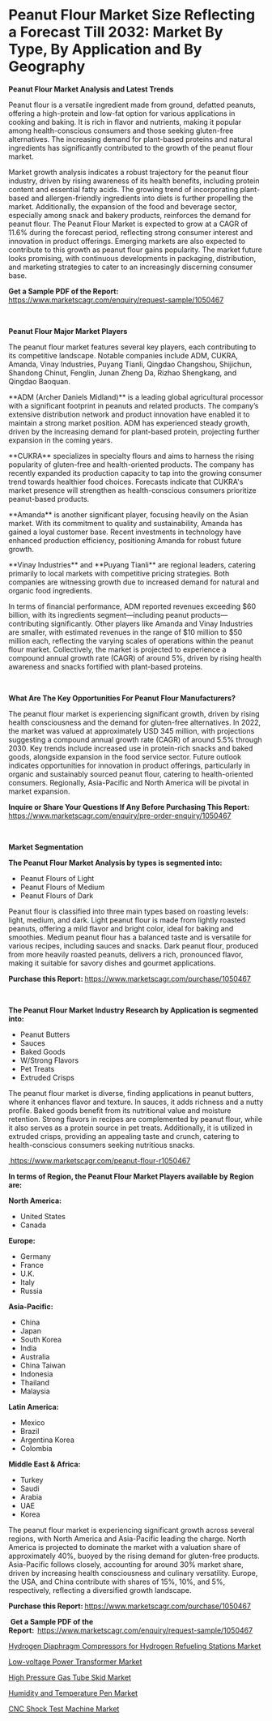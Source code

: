<p><h1>Peanut Flour Market Size Reflecting a Forecast Till 2032: Market By Type, By Application and By Geography</h1></p><p><strong>Peanut Flour Market Analysis and Latest Trends</strong></p>
<p><p>Peanut flour is a versatile ingredient made from ground, defatted peanuts, offering a high-protein and low-fat option for various applications in cooking and baking. It is rich in flavor and nutrients, making it popular among health-conscious consumers and those seeking gluten-free alternatives. The increasing demand for plant-based proteins and natural ingredients has significantly contributed to the growth of the peanut flour market.</p><p>Market growth analysis indicates a robust trajectory for the peanut flour industry, driven by rising awareness of its health benefits, including protein content and essential fatty acids. The growing trend of incorporating plant-based and allergen-friendly ingredients into diets is further propelling the market. Additionally, the expansion of the food and beverage sector, especially among snack and bakery products, reinforces the demand for peanut flour. The Peanut Flour Market is expected to grow at a CAGR of 11.6% during the forecast period, reflecting strong consumer interest and innovation in product offerings. Emerging markets are also expected to contribute to this growth as peanut flour gains popularity. The market future looks promising, with continuous developments in packaging, distribution, and marketing strategies to cater to an increasingly discerning consumer base.</p></p>
<p><strong>Get a Sample PDF of the Report:&nbsp;</strong> <a href="https://www.marketscagr.com/enquiry/request-sample/1050467?utm_campaign=1166&utm_medium=2&utm_source=Github&utm_content=ia&utm_term=28022025&utm_id=peanut-flour">https://www.marketscagr.com/enquiry/request-sample/1050467</a></p>
<p>&nbsp;</p>
<p><strong>Peanut Flour Major Market Players</strong></p>
<p><p>The peanut flour market features several key players, each contributing to its competitive landscape. Notable companies include ADM, CUKRA, Amanda, Vinay Industries, Puyang Tianli, Qingdao Changshou, Shijichun, Shandong Chinut, Fenglin, Junan Zheng Da, Rizhao Shengkang, and Qingdao Baoquan.</p><p>**ADM (Archer Daniels Midland)** is a leading global agricultural processor with a significant footprint in peanuts and related products. The company’s extensive distribution network and product innovation have enabled it to maintain a strong market position. ADM has experienced steady growth, driven by the increasing demand for plant-based protein, projecting further expansion in the coming years.</p><p>**CUKRA** specializes in specialty flours and aims to harness the rising popularity of gluten-free and health-oriented products. The company has recently expanded its production capacity to tap into the growing consumer trend towards healthier food choices. Forecasts indicate that CUKRA's market presence will strengthen as health-conscious consumers prioritize peanut-based products.</p><p>**Amanda** is another significant player, focusing heavily on the Asian market. With its commitment to quality and sustainability, Amanda has gained a loyal customer base. Recent investments in technology have enhanced production efficiency, positioning Amanda for robust future growth.</p><p>**Vinay Industries** and **Puyang Tianli** are regional leaders, catering primarily to local markets with competitive pricing strategies. Both companies are witnessing growth due to increased demand for natural and organic food ingredients.</p><p>In terms of financial performance, ADM reported revenues exceeding $60 billion, with its ingredients segment—including peanut products—contributing significantly. Other players like Amanda and Vinay Industries are smaller, with estimated revenues in the range of $10 million to $50 million each, reflecting the varying scales of operations within the peanut flour market. Collectively, the market is projected to experience a compound annual growth rate (CAGR) of around 5%, driven by rising health awareness and snacks fortified with plant-based proteins.</p></p>
<p>&nbsp;</p>
<p><strong>What Are The Key Opportunities For Peanut Flour Manufacturers?</strong></p>
<p><p>The peanut flour market is experiencing significant growth, driven by rising health consciousness and the demand for gluten-free alternatives. In 2022, the market was valued at approximately USD 345 million, with projections suggesting a compound annual growth rate (CAGR) of around 5.5% through 2030. Key trends include increased use in protein-rich snacks and baked goods, alongside expansion in the food service sector. Future outlook indicates opportunities for innovation in product offerings, particularly in organic and sustainably sourced peanut flour, catering to health-oriented consumers. Regionally, Asia-Pacific and North America will be pivotal in market expansion.</p></p>
<p><strong>Inquire or Share Your Questions If Any Before Purchasing This Report:</strong> <a href="https://www.marketscagr.com/enquiry/pre-order-enquiry/1050467?utm_campaign=1166&utm_medium=2&utm_source=Github&utm_content=ia&utm_term=28022025&utm_id=peanut-flour">https://www.marketscagr.com/enquiry/pre-order-enquiry/1050467</a></p>
<p>&nbsp;</p>
<p><strong>Market Segmentation</strong></p>
<p><strong>The Peanut Flour Market Analysis by types is segmented into:</strong></p>
<p><ul><li>Peanut Flours of Light</li><li>Peanut Flours of Medium</li><li>Peanut Flours of Dark</li></ul></p>
<p><p>Peanut flour is classified into three main types based on roasting levels: light, medium, and dark. Light peanut flour is made from lightly roasted peanuts, offering a mild flavor and bright color, ideal for baking and smoothies. Medium peanut flour has a balanced taste and is versatile for various recipes, including sauces and snacks. Dark peanut flour, produced from more heavily roasted peanuts, delivers a rich, pronounced flavor, making it suitable for savory dishes and gourmet applications.</p></p>
<p><strong>Purchase this Report:&nbsp;</strong><a href="https://www.marketscagr.com/purchase/1050467?utm_campaign=1166&utm_medium=2&utm_source=Github&utm_content=ia&utm_term=28022025&utm_id=peanut-flour">https://www.marketscagr.com/purchase/1050467</a></p>
<p>&nbsp;</p>
<p><strong>The Peanut Flour Market Industry Research by Application is segmented into:</strong></p>
<p><ul><li>Peanut Butters</li><li>Sauces</li><li>Baked Goods</li><li>W/Strong Flavors</li><li>Pet Treats</li><li>Extruded Crisps</li></ul></p>
<p><p>The peanut flour market is diverse, finding applications in peanut butters, where it enhances flavor and texture. In sauces, it adds richness and a nutty profile. Baked goods benefit from its nutritional value and moisture retention. Strong flavors in recipes are complemented by peanut flour, while it also serves as a protein source in pet treats. Additionally, it is utilized in extruded crisps, providing an appealing taste and crunch, catering to health-conscious consumers seeking nutritious snacks.</p></p>
<p><a href="https://www.marketscagr.com/peanut-flour-r1050467?utm_campaign=1166&utm_medium=2&utm_source=Github&utm_content=ia&utm_term=28022025&utm_id=peanut-flour">&nbsp;https://www.marketscagr.com/peanut-flour-r1050467</a></p>
<p><strong>In terms of Region, the Peanut Flour Market Players available by Region are:</strong></p>
<p>
    <p> <strong> North America: </strong>
        <ul>
            <li>United States</li>
            <li>Canada</li>
        </ul>
        </p> 
    <p> <strong> Europe: </strong>
        <ul>
            <li>Germany</li>
            <li>France</li>
            <li>U.K.</li>
            <li>Italy</li>
            <li>Russia</li>
        </ul>
        </p> 
    <p> <strong> Asia-Pacific: </strong>
        <ul>
            <li>China</li>
            <li>Japan</li>
            <li>South Korea</li>
            <li>India</li>
            <li>Australia</li>
            <li>China Taiwan</li>
            <li>Indonesia</li>
            <li>Thailand</li>
            <li>Malaysia</li>
        </ul>
        </p> 
    <p> <strong> Latin America: </strong>
        <ul>
            <li>Mexico</li>
            <li>Brazil</li>
            <li>Argentina Korea</li>
            <li>Colombia</li>
        </ul>
        </p> 
    <p> <strong> Middle East & Africa: </strong>
        <ul>
            <li>Turkey</li>
            <li>Saudi</li>
            <li>Arabia</li>
            <li>UAE</li>
            <li>Korea</li>
        </ul>
    </p>
    </p>
<p><p>The peanut flour market is experiencing significant growth across several regions, with North America and Asia-Pacific leading the charge. North America is projected to dominate the market with a valuation share of approximately 40%, buoyed by the rising demand for gluten-free products. Asia-Pacific follows closely, accounting for around 30% market share, driven by increasing health consciousness and culinary versatility. Europe, the USA, and China contribute with shares of 15%, 10%, and 5%, respectively, reflecting a diversified growth landscape.</p></p>
<p><strong>Purchase this Report: </strong><a href="https://www.marketscagr.com/purchase/1050467?utm_campaign=1166&utm_medium=2&utm_source=Github&utm_content=ia&utm_term=28022025&utm_id=peanut-flour">https://www.marketscagr.com/purchase/1050467</a></p>
<p>&nbsp;<strong>Get a Sample PDF of the Report:&nbsp;&nbsp;</strong><a href="https://www.marketscagr.com/enquiry/request-sample/1050467?utm_campaign=1166&utm_medium=2&utm_source=Github&utm_content=ia&utm_term=28022025&utm_id=peanut-flour">https://www.marketscagr.com/enquiry/request-sample/1050467</a></p>
<p><strong></strong></p>
<p><p><a href="https://github.com/petiteergat/Market-Research-Report-List-1/blob/main/hydrogen-diaphragm-compressors-for-hydrogen-refueling-stations-market.md?utm_campaign=1166&utm_medium=2&utm_source=Github&utm_content=ia&utm_term=28022025&utm_id=peanut-flour">Hydrogen Diaphragm Compressors for Hydrogen Refueling Stations Market</a></p><p><a href="https://github.com/kimanyuzuga/Market-Research-Report-List-1/blob/main/low-voltage-power-transformer-market.md?utm_campaign=1166&utm_medium=2&utm_source=Github&utm_content=ia&utm_term=28022025&utm_id=peanut-flour">Low-voltage Power Transformer Market</a></p><p><a href="https://github.com/vasqmbrica4/Market-Research-Report-List-1/blob/main/high-pressure-gas-tube-skid-market.md?utm_campaign=1166&utm_medium=2&utm_source=Github&utm_content=ia&utm_term=28022025&utm_id=peanut-flour">High Pressure Gas Tube Skid Market</a></p><p><a href="https://github.com/ludongfomban/Market-Research-Report-List-1/blob/main/humidity-and-temperature-pen-market.md?utm_campaign=1166&utm_medium=2&utm_source=Github&utm_content=ia&utm_term=28022025&utm_id=peanut-flour">Humidity and Temperature Pen Market</a></p><p><a href="https://github.com/lalkobrinarb/Market-Research-Report-List-1/blob/main/cnc-shock-test-machine-market.md?utm_campaign=1166&utm_medium=2&utm_source=Github&utm_content=ia&utm_term=28022025&utm_id=peanut-flour">CNC Shock Test Machine Market</a></p></p>